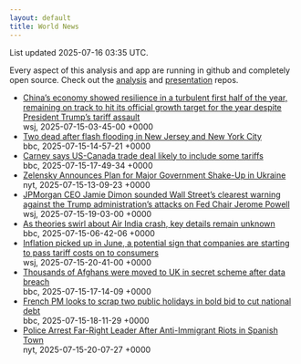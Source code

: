 ```yaml
---
layout: default
title: World News
---
```


<div markdown="0">
<div class="byline small text-muted">List updated <span class="datetime">2025-07-16 03:35 UTC</span>.</div>

<p>Every aspect of this analysis and app are running in github and completely open source. Check out the <a href="https://github.com/Castro-Media/Analysis">analysis</a> and <a href="https://github.com/Castro-Media/TopStoryReview.com">presentation</a> repos.</p>
<ul>
<li><a href='https://www.wsj.com/world/china/chinas-economy-slows-in-line-with-expectations-1c34e51f'>China&#8217;s economy showed resilience in a turbulent first half of the year, remaining on track to hit its official growth target for the year despite President Trump&#8217;s tariff assault</a><div class='byline small text-muted'>wsj, <span class="datetime">2025-07-15-03-45-00 +0000</span></div></li>
<li><a href='https://www.bbc.com/news/articles/c0j42xy47q7o'>Two dead after flash flooding in New Jersey and New York City</a><div class='byline small text-muted'>bbc, <span class="datetime">2025-07-15-14-57-21 +0000</span></div></li>
<li><a href='https://www.bbc.com/news/articles/c0q82qqxegno'>Carney says US-Canada trade deal likely to include some tariffs</a><div class='byline small text-muted'>bbc, <span class="datetime">2025-07-15-17-49-34 +0000</span></div></li>
<li><a href='https://www.nytimes.com/2025/07/14/world/europe/ukraine-zelensky-government-shakeup.html'>Zelensky Announces Plan for Major Government Shake-Up in Ukraine</a><div class='byline small text-muted'>nyt, <span class="datetime">2025-07-15-13-09-23 +0000</span></div></li>
<li><a href='https://www.wsj.com/economy/central-banking/dimon-defends-fed-independence-after-trump-attacks-6cb6b05f'>JPMorgan CEO Jamie Dimon sounded Wall Street&#8217;s clearest warning against the Trump administration&#8217;s attacks on Fed Chair Jerome Powell</a><div class='byline small text-muted'>wsj, <span class="datetime">2025-07-15-19-03-00 +0000</span></div></li>
<li><a href='https://www.bbc.com/news/articles/cp3lpdqp7x3o'>As theories swirl about Air India crash, key details remain unknown</a><div class='byline small text-muted'>bbc, <span class="datetime">2025-07-15-06-42-06 +0000</span></div></li>
<li><a href='https://www.wsj.com/economy/inflation-hit-2-7-in-june-in-line-with-expectations-8f92a8cd'>Inflation picked up in June, a potential sign that companies are starting to pass tariff costs on to consumers</a><div class='byline small text-muted'>wsj, <span class="datetime">2025-07-15-20-41-00 +0000</span></div></li>
<li><a href='https://www.bbc.com/news/articles/cvg8zy78787o'>Thousands of Afghans were moved to UK in secret scheme after data breach</a><div class='byline small text-muted'>bbc, <span class="datetime">2025-07-15-17-14-09 +0000</span></div></li>
<li><a href='https://www.bbc.com/news/articles/c2d02dz6gedo'>French PM looks to scrap two public holidays in bold bid to cut national debt</a><div class='byline small text-muted'>bbc, <span class="datetime">2025-07-15-18-11-29 +0000</span></div></li>
<li><a href='https://www.nytimes.com/2025/07/15/world/europe/torre-pacheco-spain-anti-immigrant-riots-arrest.html'>Police Arrest Far-Right Leader After Anti-Immigrant Riots in Spanish Town</a><div class='byline small text-muted'>nyt, <span class="datetime">2025-07-15-20-07-27 +0000</span></div></li>
</ul>
</div>
